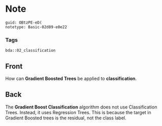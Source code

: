 # Note
```
guid: OBtzPE-eD(
notetype: Basic-02d89-e0e22
```

### Tags
```
bda::02_classification
```

## Front
How can <b>Gradient Boosted Trees</b> be applied to
<b>classification</b>.

## Back
The <b>Gradient Boost Classification</b> algorithm does not use
Classification Trees. Instead, it uses Regression Trees. This is
because the target in Gradient Boosted trees is the residual, not
the class label.
